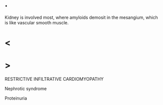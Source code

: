 # .

Kidney is involved most, where amyloids demosit in the mesangium, which is like vascular smooth muscle.

# <

# >

RESTRICTIVE INFILTRATIVE CARDIOMYOPATHY

Nephrotic syndrome

Proteinuria

